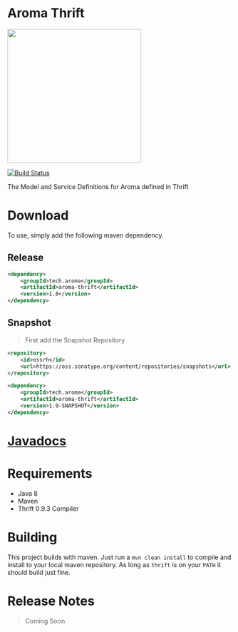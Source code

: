Aroma Thrift
==============================================

[<img src="https://raw.githubusercontent.com/RedRoma/aroma/develop/Graphics/Logo.png" width="300">](http://aroma.redroma.tech/)


[![Build Status](http://jenkins.redroma.tech/job/Aroma%20Thrift/badge/icon)](http://jenkins.redroma.tech/job/Aroma%20Thrift/)

The Model and Service Definitions for Aroma defined in Thrift

# Download

To use, simply add the following maven dependency.

## Release
```xml
<dependency>
	<groupId>tech.aroma</groupId>
	<artifactId>aroma-thrift</artifactId>
	<version>1.8</version>
</dependency>
```

## Snapshot

>First add the Snapshot Repository
```xml
<repository>
	<id>ossrh</id>
    <url>https://oss.sonatype.org/content/repositories/snapshots</url>
</repository>
```

```xml
<dependency>
	<groupId>tech.aroma</groupId>
	<artifactId>aroma-thrift</artifactId>
	<version>1.9-SNAPSHOT</version>
</dependency>
```

# [Javadocs](http://www.javadoc.io/doc/tech.aroma/aroma-thrift/)

# Requirements

+ Java 8
+ Maven
+ Thrift 0.9.3 Compiler

# Building
This project builds with maven. Just run a `mvn clean install` to compile and install to your local maven repository. As long as `thrift` is on your `PATH` it should build just fine.

# Release Notes

> Coming Soon
